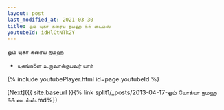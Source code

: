 ```yaml
---
layout: post
last_modified_at: 2021-03-30
title: ஓம் யுகா கரைய நமஹ ௧௧ டைம்ஸ்
youtubeId: idHlCtNTk2Y
---
```

 
 
 ஓம் யுகா கரைய நமஹ  
 
 -  யுகங்களை உருவாக்குபவர் யார் 
 
  
 
  
 
 
 
 
 
 


{% include youtubePlayer.html id=page.youtubeId %}
 
[Next]({{ site.baseurl }}{% link  split1/_posts/2013-04-17-ஓம் யோக்யா நமஹ ௧௧ டைம்ஸ்.md%})
 
